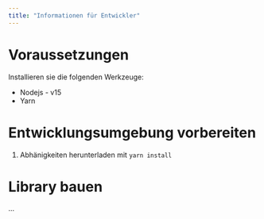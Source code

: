 ```yaml
---
title: "Informationen für Entwickler"
---
```


# Voraussetzungen

Installieren sie die folgenden Werkzeuge:

* Nodejs - v15
* Yarn

# Entwicklungsumgebung vorbereiten

1) Abhänigkeiten herunterladen mit `yarn install`

# Library bauen

...
